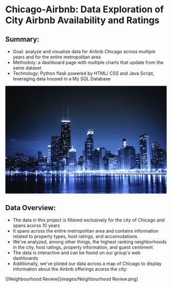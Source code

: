 # Chicago-Airbnb: Data Exploration of City Airbnb Availability and Ratings

Summary:
---
  * Goal: analyze and visualize data for Airbnb Chicago across multiple years and for the entire metropolitan area
  * Methodoly: a dashboard page with multiple charts that update from the same dataset 
  * Technology: Python flask powered by HTML/ CSS and Java Script, leveraging data housed in a My SQL Database
  
![chicago_by_night_display](images/chicago_by_night_display.png)

Data Overview:
---
 * The data in this project is filtered exclusively for the city of Chicago and spans acorss 10 years
 * It spans across the entire metropolitan area and contains information related to property types, host ratings, and accomodations. 
 * We've analyzed, among other things, the highest ranking neighborhoods in the city, host ratings, property information, and guest centiment
 * The data is interactive and can be found on our group's web dashboards
 * Additionally, we've ploted our data across a map of Chicago to display information about the Airbnb offerings acorss the city: 
 
 ![Neighbourhood Review](images/Neighbourhood Review.png)
 
 
